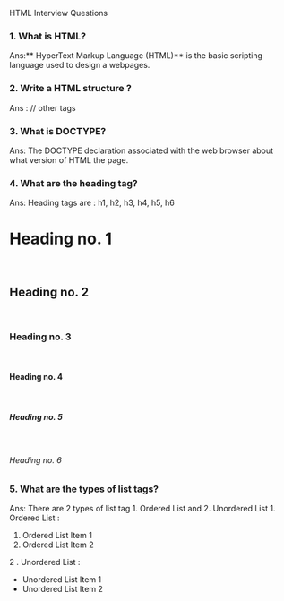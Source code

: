 HTML Interview Questions

### 1. What is HTML?
 Ans:** HyperText Markup Language (HTML)** is the basic scripting language used to design a webpages.
 
 ### 2. Write a HTML structure ?
 Ans : <!DOCTYPE html>
        <html>
          <head>
            <title>Page Title</title>
          </head>
          <body>
            // other tags
          </body>
        </html>
        
 ### 3. What is DOCTYPE?
 Ans: The DOCTYPE declaration associated with the web browser about what version of HTML the page.
 
 ### 4. What are the heading tag?
 Ans: Heading tags are : h1, h2, h3, h4, h5, h6
          <h1>Heading no. 1</h1>    
          <h2>Heading no. 2</h2>    
          <h3>Heading no. 3</h3>    
          <h4>Heading no. 4</h4>    
          <h5>Heading no. 5</h5>    
          <h6>Heading no. 6</h6>
          
### 5. What are the types of list tags?
Ans: There are 2 types of list tag 
      1. Ordered List  and 2. Unordered List
      1.  Ordered List :
      <ol> 
        <li> Ordered List Item 1</li>
        <li> Ordered List Item 2</li>
      </ol>
      2 . Unordered List :
        <ul>
          <li> Unordered List Item 1</li>
          <li> Unordered List Item 2</li>
        </ul>
      
